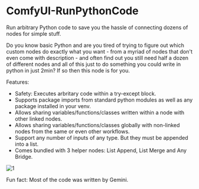 # ComfyUI-RunPythonCode
Run arbitrary Python code to save you the hassle of connecting dozens of nodes for simple stuff.

Do you know basic Python and are you tired of trying to figure out which custom nodes do exactly what you want - from a myriad of nodes that don't even come with description - and often find out you still need half a dozen of different nodes and all of this just to do something you could write in python in just 2min?
If so then this node is for you.

Features:
- Safety: Executes arbritary code within a try-except block.
- Supports package imports from standard python modules as well as any package installed in your venv.
- Allows sharing variables/functions/classes written within a node with other linked nodes.
- Allows sharing variables/functions/classes globally with non-linked nodes from the same or even other workflows.
- Support any number of inputs of any type. But they must be appended into a list.
- Comes bundled with 3 helper nodes: List Append, List Merge and Any Bridge.

![1](https://github.com/user-attachments/assets/3b9b819c-fdd4-44bb-b800-06ac20725bb2)


Fun fact: Most of the code was written by Gemini.

